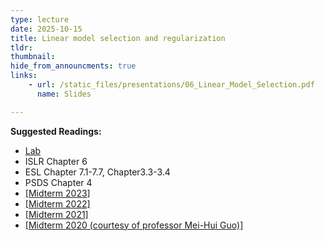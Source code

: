 ```yaml
---
type: lecture
date: 2025-10-15
title: Linear model selection and regularization
tldr: 
thumbnail: 
hide_from_announcments: true
links: 
    - url: /static_files/presentations/06_Linear_Model_Selection.pdf
      name: Slides

---
```

**Suggested Readings:**
- [Lab](https://github.com/phonchi/nsysu-math524/blob/main/static_files/presentations/Ch06-varselect-lab-zh.ipynb)
- ISLR Chapter 6
- ESL Chapter 7.1-7.7, Chapter3.3-3.4
- PSDS Chapter 4
- [[Midterm 2023]](/nsysu-math524/static_files/presentations/Mid_term_2023.zip)
- [[Midterm 2022]](/nsysu-math524/static_files/presentations/Mid_term_2022.zip)
- [[Midterm 2021]](/nsysu-math524/static_files/presentations/Mid_term_2021.zip)
- [[Midterm 2020 (courtesy of professor Mei-Hui Guo)]](/nsysu-math524/static_files/presentations/Mid_term_2020.zip)



